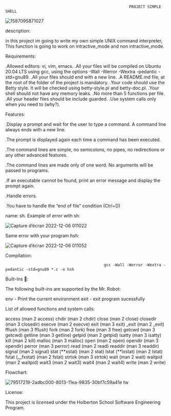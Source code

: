                                                           PROJECT SIMPLE SHELL
![1587095871027](https://user-images.githubusercontent.com/113900578/205889744-19a2b195-c2f7-46a8-b583-76469237c8bf.png)

description:

in this project im going to write my own simple UNIX command interpreter, This function is going to work on intractive_mode and non intractive_mode.

Requirements:

.Allowed editors: vi, vim, emacs.
.All your files will be compiled on Ubuntu 20.04 LTS using gcc, using the options -Wall -Werror -Wextra -pedantic -std=gnu89.
.All your files should end with a new line.
.A README.md file, at the root of the folder of the project is mandatory.
.Your code should use the Betty style. It will be checked using betty-style.pl and betty-doc.pl.
.Your shell should not have any memory leaks.
.No more than 5 functions per file.
.All your header files should be include guarded.
.Use system calls only when you need to (why?).   

Features:

.Display a prompt and wait for the user to type a command. A command line always ends with a new line.

.The prompt is displayed again each time a command has been executed.

.The command lines are simple, no semicolons, no pipes, no redirections or any other advanced features.

.The command lines are made only of one word. No arguments will be passed to programs.

.If an executable cannot be found, print an error message and display the prompt again.

.Handle errors.

.You have to handle the “end of file” condition (Ctrl+D)


name: sh.
Example of error with sh:

![Capture d’écran 2022-12-06 011022](https://user-images.githubusercontent.com/113900578/205890033-892cb302-e391-40d3-8215-1ec71aa94b3d.png)

Same error with your program hsh:

![Capture d’écran 2022-12-06 011052](https://user-images.githubusercontent.com/113900578/205890253-2d541474-e872-41d5-976a-9282cf4b9b6a.png)

Compilation:

                                               gcc -Wall -Werror -Wextra -pedantic -std=gnu89 *.c -o hsh
Built-Ins 🔨:

The following built-ins are supported by the Mr. Robot:

env - Print the current environment
exit - exit program sucessfully

List of allowed functions and system calls:

access (man 2 access)
chdir (man 2 chdir)
close (man 2 close)
closedir (man 3 closedir)
execve (man 2 execve)
exit (man 3 exit)
\_exit (man 2 \_exit)
fflush (man 3 fflush)
fork (man 2 fork)
free (man 3 free)
getcwd (man 3 getcwd)
getline (man 3 getline)
getpid (man 2 getpid)
isatty (man 3 isatty)
kill (man 2 kill)
malloc (man 3 malloc)
open (man 2 open)
opendir (man 3 opendir)
perror (man 3 perror)
read (man 2 read)
readdir (man 3 readdir)
signal (man 2 signal)
stat (**xstat) (man 2 stat)
lstat (**lxstat) (man 2 lstat)
fstat (\_\_fxstat) (man 2 fstat)
strtok (man 3 strtok)
wait (man 2 wait)
waitpid (man 2 waitpid)
wait3 (man 2 wait3)
wait4 (man 2 wait4)
write (man 2 write)

Flowchart:

![79517219-2adbc000-8013-11ea-9835-30bf7c59a41e tw](https://user-images.githubusercontent.com/113900578/206216347-54e7fdfc-1102-424a-9af9-54ef7819c833.jpg)



License:

This project is licensed under the Holberton School Software Engineering Program.
